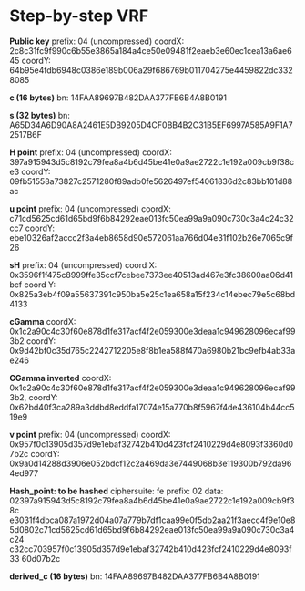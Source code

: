 # Step-by-step VRF

**Public key**
prefix: 04 (uncompressed)
coordX: 2c8c31fc9f990c6b55e3865a184a4ce50e09481f2eaeb3e60ec1cea13a6ae645
coordY: 64b95e4fdb6948c0386e189b006a29f686769b011704275e4459822dc3328085

**c (16 bytes)**
bn: 14FAA89697B482DAA377FB6B4A8B0191

**s (32 bytes)**
bn: A65D34A6D90A8A2461E5DB9205D4CF0BB4B2C31B5EF6997A585A9F1A72517B6F

**H point**
prefix: 04 (uncompressed)
coordX: 397a915943d5c8192c79fea8a4b6d45be41e0a9ae2722c1e192a009cb9f38ce3
coordY: 09fb51558a73827c2571280f89adb0fe5626497ef54061836d2c83bb101d88ac

**u point**
prefix: 04 (uncompressed)
coordX: c71cd5625cd61d65bd9f6b84292eae013fc50ea99a9a090c730c3a4c24c32cc7
coordY: ebe10326af2accc2f3a4eb8658d90e572061aa766d04e31f102b26e7065c9f26

**sH**
prefix: 04 (uncompressed)
coord X: 0x3596f1f475c8999ffe35ccf7cebee7373ee40513ad467e3fc38600aa06d41bcf
coord Y: 0x825a3eb4f09a55637391c950ba5e25c1ea658a15f234c14ebec79e5c68bd4133

**cGamma**
coordX: 0x1c2a90c4c30f60e878d1fe317acf4f2e059300e3deaa1c949628096ecaf993b2
coordY: 0x9d42bf0c35d765c2242712205e8f8b1ea588f470a6980b21bc9efb4ab33ae246

**CGamma inverted**
coordX: 0x1c2a90c4c30f60e878d1fe317acf4f2e059300e3deaa1c949628096ecaf993b2,
coordY: 0x62bd40f3ca289a3ddbd8eddfa17074e15a770b8f5967f4de436104b44cc519e9

**v point**
prefix: 04 (uncompressed)
coordX: 0x957f0c13905d357d9e1ebaf32742b410d423fcf2410229d4e8093f3360d07b2c
coordY: 0x9a0d14288d3906e052bdcf12c2a469da3e7449068b3e119300b792da964ed977

**Hash_point: to be hashed**
ciphersuite: fe
prefix: 02
data: 02397a915943d5c8192c79fea8a4b6d45be41e0a9ae2722c1e192a009cb9f38c
      e3031f4dbca087a1972d04a07a779b7df1caa99e0f5db2aa21f3aecc4f9e10e8
      5d0802c71cd5625cd61d65bd9f6b84292eae013fc50ea99a9a090c730c3a4c24
      c32cc703957f0c13905d357d9e1ebaf32742b410d423fcf2410229d4e8093f33
      60d07b2c

**derived_c (16 bytes)**
bn: 14FAA89697B482DAA377FB6B4A8B0191
